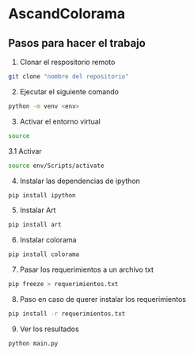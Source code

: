 # AscandColorama

## Pasos para hacer el trabajo ##

1. Clonar el respositorio remoto
```bash
git clone "nombre del repositorio"
```

2. Ejecutar el siguiente comando
```bash
python -m venv <env>
```

3. Activar el entorno virtual
```bash
source
```

3.1 Activar
```bash
source env/Scripts/activate
```

4. Instalar las dependencias de ipython
```bash
pip install ipython
```

5. Instalar Art
```bash
pip install art
```

6. Instalar colorama
```bash
pip install colorama
```

7. Pasar los requerimientos a un archivo txt
```bash
pip freeze > requerimientos.txt
```

8. Paso en caso de querer instalar los requerimientos
```bash
pip install -r requerimientos.txt
```

9. Ver los resultados
```bash
python main.py
```
